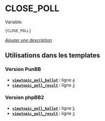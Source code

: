 # CLOSE_POLL


Variable.

```html
{CLOSE_POLL}
```

[*Ajouter une description*](https://fa-tvars.appspot.com/var/CLOSE_POLL)

## Utilisations dans les templates

### Version PunBB
* __[`viewtopic_poll_ballot`](../tpl/var/punbb/viewtopic_poll_ballot.md#readme) :__ ligne [`4`](../tpl/src/punbb/viewtopic_poll_ballot.tpl#L4)
* __[`viewtopic_poll_result`](../tpl/var/punbb/viewtopic_poll_result.md#readme) :__ ligne [`3`](../tpl/src/punbb/viewtopic_poll_result.tpl#L3)

### Version phpBB2
* __[`viewtopic_poll_ballot`](../tpl/var/subsilver/viewtopic_poll_ballot.md#readme) :__ ligne [`5`](../tpl/src/subsilver/viewtopic_poll_ballot.tpl#L5)
* __[`viewtopic_poll_result`](../tpl/var/subsilver/viewtopic_poll_result.md#readme) :__ ligne [`3`](../tpl/src/subsilver/viewtopic_poll_result.tpl#L3)